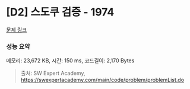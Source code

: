 # [D2] 스도쿠 검증 - 1974 

[문제 링크](https://swexpertacademy.com/main/code/problem/problemDetail.do?contestProbId=AV5Psz16AYEDFAUq) 

### 성능 요약

메모리: 23,672 KB, 시간: 150 ms, 코드길이: 2,170 Bytes



> 출처: SW Expert Academy, https://swexpertacademy.com/main/code/problem/problemList.do